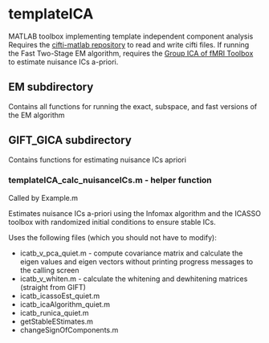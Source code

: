 # templateICA
MATLAB toolbox implementing template independent component analysis
Requires the [cifti-matlab repository](https://github.com/Washington-University/cifti-matlab) to read and write cifti files. If running the Fast Two-Stage EM algorithm, requires the [Group ICA of fMRI Toolbox](http://mialab.mrn.org/software/gift) to estimate nuisance ICs a-priori. 

## EM subdirectory
Contains all functions for running the exact, subspace, and fast versions of the EM algorithm

## GIFT_GICA subdirectory
Contains functions for estimating nuisance ICs apriori

### templateICA_calc_nuisanceICs.m - helper function 
Called by Example.m

Estimates nuisance ICs a-priori using the Infomax algorithm and the ICASSO toolbox with randomized initial conditions to ensure stable ICs. 

Uses the following files (which you should not have to modify):
-	icatb_v_pca_quiet.m - compute covariance matrix and  calculate the eigen values and eigen vectors without printing progress messages to the calling screen
-	icatb_v_whiten.m - calculate the whitening and dewhitening matrices (straight from GIFT)
-	icatb_icassoEst_quiet.m
-	icatb_icaAlgorithm_quiet.m
-	icatb_runica_quiet.m
-	getStableEStimates.m
-	changeSignOfComponents.m
